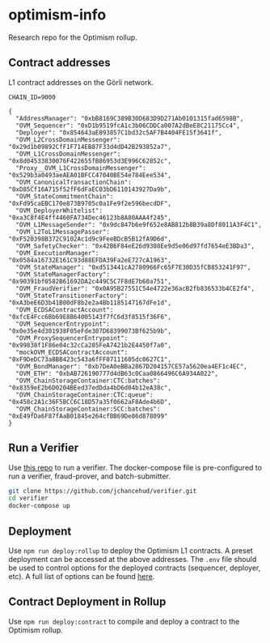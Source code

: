 # optimism-info

Research repo for the Optimism rollup.

## Contract addresses

L1 contract addresses on the Görli network.

`CHAIN_ID=9000`

```
{
  "AddressManager": "0xbB8169C389B30D683D9D271Ab0101315fad6598B",
  "OVM_Sequencer": "0xD1b9519fcA1c3b06CDDCa007A2dBeE8C21175Cc4",
  "Deployer": "0x854643aE893857C1bd32c5AF7B4404FE15f3641f",
  "OVM_L2CrossDomainMessenger": "0x29d1b09892CfF1F714EB87F33d4dD42B293852a7",
  "OVM_L1CrossDomainMessenger": "0x8d04533830076F422655fB86953d3E996C62852c",
  "Proxy__OVM_L1CrossDomainMessenger": "0x529b3a0493aeAEA01BFCC47040BE54e784Eee534",
  "OVM_CanonicalTransactionChain": "0xD85Cf16A715f52fF6dFaEC03bD6110143927Da9b",
  "OVM_StateCommitmentChain": "0xFd95caEBC170e873B9705c0a1Fe9f2e596becdDF",
  "OVM_DeployerWhitelist": "0xa3C8f4E4ff4460FA734Dec46123b8A80AAA4f245",
  "OVM_L1MessageSender": "0x9dc847b6e9f652e8AB812b8B39a8Df8011A3F4C1",
  "OVM_L2ToL1MessagePasser": "0xF520398B372C9102Ac1d9c9FeeBDcB5B12fA9D6d",
  "OVM_SafetyChecker": "0x42B6F84eE26d9308Ee9d5e06d97fd7654eE3BDa3",
  "OVM_ExecutionManager": "0x0584a16732E161C93d88EFDA39Fa2eE727cA1963",
  "OVM_StateManager": "0xd513441cA2780966Fc65F7E30D35fCB853241F97",
  "OVM_StateManagerFactory": "0x90391bf0582B61692DA2c449C5C7F8dE7b60a751",
  "OVM_FraudVerifier": "0x0A95B27551C54e4722e36acB2fb836533b4CE2f4",
  "OVM_StateTransitionerFactory": "0xA3beE6D3b41B00dF8b2e2a4Bb1185147167dFe1d",
  "OVM_ECDSAContractAccount": "0xfcE4Fcc6Bb69E8B64005143f7fC6d3f8515f36F6",
  "OVM_SequencerEntrypoint": "0x0e35e4d301938F05eFde307D68399073Bf625b9b",
  "OVM_ProxySequencerEntrypoint": "0x99838f1F86e04c32cCa285FeA7421b2E4450f7a0",
  "mockOVM_ECDSAContractAccount": "0xF9DeDC73a8BB423c543a6fFF07111605dc0627C1",
  "OVM_BondManager": "0xb7DeA0eBBa2867D204157CE57a5620ea4EF1c4EC",
  "OVM_ETH": "0xbAB726190777d4dB63c0Caa0866496C6A934A022",
  "OVM_ChainStorageContainer:CTC:batches": "0x8359eE2b6D0204BEed37edDda4bD6d04b12eA38c",
  "OVM_ChainStorageContainer:CTC:queue": "0x458c2A1c36F5BCC6C18D57a35f0662aF8Ade4b6D",
  "OVM_ChainStorageContainer:SCC:batches": "0xE49fDa6F87fAaB01845e264cfBB69De86d878099"
}
```

## Run a Verifier

Use [this repo](https://github.com/jchancehud/verifier) to run a verifier. The docker-compose file is pre-configured to run a verifier, fraud-prover, and batch-submitter.

```sh
git clone https://github.com/jchancehud/verifier.git
cd verifier
docker-compose up
```

## Deployment

Use `npm run deploy:rollup` to deploy the Optimism L1 contracts. A preset deployment can be accessed at the above addresses. The `.env` file should be used to control options for the deployed contracts (sequencer, deployer, etc). A full list of options can be found [here](https://github.com/JChanceHud/contracts-v2/blob/master/bin/deploy.js#L8).

## Contract Deployment in Rollup

Use `npm run deploy:contract` to compile and deploy a contract to the Optimism rollup.
